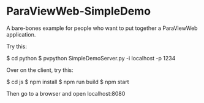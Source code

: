 # ParaViewWeb-SimpleDemo
A bare-bones example for people who want to put together a ParaViewWeb application.

Try this:

$ cd python
$ pvpython SimpleDemoServer.py -i localhost -p 1234

Over on the client, try this:

$ cd js
$ npm install
$ npm run build
$ npm start

Then go to a browser and open localhost:8080

